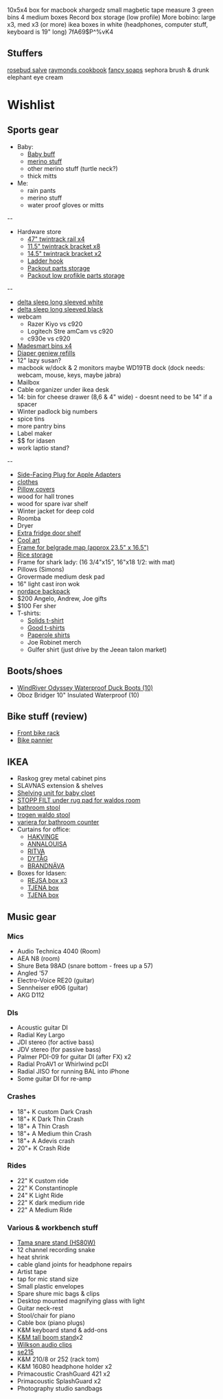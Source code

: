 10x5x4 box for macbook xhargedz
small magbetic tape measure
3 green bins
4 medium boxes
Record box storage (low profile)
More bobino: large x3, med x3 (or more)
ikea boxes in white (headphones, computer stuff, keyboard is 19" long)
7fA69$P^%vK4



## Stuffers

[rosebud salve](https://www.chapters.indigo.ca/en-ca/fashion/rosebud-salve-in-tin/182505000133-item.html)
[raymonds cookbook](https://www.chapters.indigo.ca/en-ca/books/wildness-an-ode-to-newfoundland/9780714878232-item.html)
[fancy soaps](https://antoyukon.com/collections/shop)
sephora brush & drunk elephant eye cream

# Wishlist

## Sports gear

- Baby:
  - [Baby buff](https://www.altitude-sports.com/products/buff-baby-buff-llll-30158)
  - [merino stuff](https://www.clement.ca/en/kids-clothing/collections/thermal-underwear.html)
  - other merino stuff (turtle neck?)
  - thick mitts
- Me:
  - rain pants
  - merino stuff
  - water proof gloves or mitts

--

- Hardware store
  - [47" twintrack rail x4](https://www.homedepot.ca/product/rubbermaid-47-5-inch-black-twin-track-upright/1000154058)
  - [11.5" twintrack bracket x8](https://www.homedepot.ca/product/rubbermaid-11-5-inch-black-twin-track-bracket/1000154045)
  - [14.5" twintrack bracket x2](https://www.homedepot.ca/product/rubbermaid-14-5-inch-black-twin-track-bracket/1000154048)
  - [Ladder hook](https://www.homedepot.ca/product/everbilt-50-lb-capacity-ladder-and-wheelbarrow-hook-in-black/1001093822)
  - [Packout parts storage](https://www.homedepot.ca/product/milwaukee-tool-packout-11-compartment-small-parts-organizer/1001109996)
  - [Packout low profikle parts storage](https://www.homedepot.ca/product/milwaukee-tool-packout-5-compartment-low-profile-compact-small-parts-organizer/1001242095)

--

- [delta sleep long sleeved white](https://deltasleep.bandcamp.com/merch/salmon-pink-a-casa-longsleeve-t-shirt)
- [delta sleep long sleeved black](https://deltasleep.bandcamp.com/merch/black-pink-a-casa-longsleeve-t-shirt)
- webcam
  - Razer Kiyo vs c920
  - Logitech Stre amCam vs c920
  - c930e vs c920
- [Madesmart bins x4](https://www.amazon.ca/Madesmart-20602-Medium-Basket-Granite/dp/B008VVM468)
- [Diaper geniew refills](https://www.amazon.ca/Playtex-Diaper-Genie-System-Refills/dp/B07Q3B29YK)
- 12" lazy susan?
- macbook w/dock & 2 monitors maybe WD19TB dock (dock needs: webcam, mouse, keys, maybe jabra)
- Mailbox
- Cable organizer under ikea desk
- 14: bin for cheese drawer (8,6 & 4" wide) - doesnt need to be 14" if a spacer
- Winter padlock big numbers
- spice tins
- more pantry bins
- Label maker
- $$ for idasen
- work laptio stand?

--

- [Side-Facing Plug for Apple Adapters](https://tenonedesign.com/blockhead.php)
- [clothes](https://golfwang.com/collections/new)
- [Pillow covers](https://deijistudios.com/collections/linen-duvet-sets)
- wood for hall trones
- wood for spare ivar shelf
- Winter jacket for deep cold
- Roomba
- Dryer
- [Extra fridge door shelf](https://www.reliableparts.ca/product/inv_15152029)
- [Cool art](https://www.concealed-art.com/nes-art)
- [Frame for belgrade map (approx 23.5" x 16.5")](https://www.arttoframe.com/23x15-Satin-White-Frame-picture-frame/FRBW26074?page_type=E)
- [Rice storage](https://www.amazon.ca/11236400-Grips-Piece-Canister-Scoops/dp/B07TCD74ST)
- Frame for shark lady: (16 3/4"x15", 16"x18 1/2: with mat)
- Pillows (Simons)
- Grovermade medium desk pad
- 16" light cast iron wok
- [nordace backpack](https://nordace.com/en/product/nordace-siena-smart-backpack/)
- $200 Angelo, Andrew, Joe gifts
- $100 Fer sher
- T-shirts:
  - [Solids t-shirt](https://solids.bandcamp.com/merch)
  - [Good t-shirts](https://us.kowtowclothing.com/)
  - [Paperole shirts](https://www.paperole.com/)
  - Joe Robinet merch
  - Gulfer shirt (just drive by the Jeean talon market)

## Boots/shoes

- [WindRiver Odyssey Waterproof Duck Boots (10)](https://www.marks.com/en/windriver-mens-odyssey-waterproof-duck-boots-103219.html)
- Oboz Bridger 10" Insulated Waterproof (10)

## Bike stuff (review)

- [Front bike rack](https://www.primeauvelo.com/en/journey-dlx-lowrider-front-rack-22171-0011625.html)
- [Bike pannier](https://www.twowheelgear.com/collections/panniers/products/pannier-backpack-convertible-lite-and-plus?variant=31656254963772)

## IKEA

- Raskog grey metal cabinet pins
- SLAVNAS extension & shelves
- [Shelving unit for baby cloet](https://www.ikea.com/ca/en/p/bror-shelving-unit-black-s89276463/)
- [STOPP FILT under rug pad for waldos room](https://www.ikea.com/ca/en/p/stopp-filt-rug-underlay-with-anti-slip-90132261/)
- [bathroom stool](https://www.ikea.com/us/en/p/stackholmen-stool-outdoor-light-brown-stained-20411425/)
- [trogen waldo stool](https://www.ikea.com/us/en/p/trogen-childs-step-stool-yellow-80371520/)
- [variera for bathroom counter](https://www.ikea.com/ca/en/p/variera-box-with-handle-bamboo-70226053/)
- Curtains for office:
  - [HAKVINGE](https://www.ikea.com/ca/en/p/hakvinge-curtains-1-pair-dark-red-brown-leaf-patterned-50480653/)
  - [ANNALOUISA](https://www.ikea.com/ca/en/p/annalouisa-curtains-1-pair-beige-40452448/)
  - [RITVA](https://www.ikea.com/ca/en/p/ritva-curtains-with-tie-backs-1-pair-white-40111992/)
  - [DYTÅG](https://www.ikea.com/ca/en/p/dytag-curtains-1-pair-white-00466715/)
  - [BRANDNÄVA](https://www.ikea.com/ca/en/p/brandnaeva-curtains-1-pair-white-gray-30459596/)
- Boxes for Idasen:
  - [REJSA box x3](https://www.ikea.com/ca/en/p/rejsa-box-gray-green-metal-60457789/)
  - [TJENA box](https://www.ikea.com/ca/en/p/tjena-storage-box-with-lid-white-60395428/)
  - [TJENA box](https://www.ikea.com/ca/en/p/tjena-storage-box-with-lid-white-90374349/)

## Music gear

### Mics

- Audio Technica 4040 (Room)
- AEA N8 (room)
- Shure Beta 98AD (snare bottom - frees up a 57)
- Angled '57
- Electro-Voice RE20 (guitar)
- Sennheiser e906 (guitar)
- AKG D112

### DIs

- Acoustic guitar DI
- Radial Key Largo
- JDI stereo (for active bass)
- JDV stereo (for passive bass)
- Palmer PDI-09 for guitar DI (after FX) x2
- Radial ProAV1 or Whirlwind pcDI
- Radial JISO for running BAL into iPhone
- Some guitar DI for re-amp

### Crashes

- 18"+ K custom Dark Crash
- 18"+ K Dark Thin Crash
- 18"+ A Thin Crash
- 18"+ A Medium thin Crash
- 18"+ A Adevis crash
- 20"+ K Crash Ride

### Rides

- 22" K custom ride
- 22" K Constantinople
- 24" K Light Ride
- 22" K dark medium ride
- 22" A Medium Ride

### Various & workbench stuff

- [Tama snare stand (HS80W)](https://www.timpano-percussion.com/us/pied-de-caisse-claire-tama-roadpro-hs80w.html?id=43102689)
- 12 channel recording snake
- heat shrink
- cable gland joints for headphone repairs
- Artist tape
- tap for mic stand size
- Small plastic envelopes
- Spare shure mic bags & clips
- Desktop mounted magnifying glass with light
- Guitar neck-rest
- Stool/chair for piano
- Cable box (piano plugs)
- K&M keyboard stand & add-ons
- [K&M tall boom stand](http://www.economik.com/km/21021-black/)x2
- [Wilkson audio clips](https://www.soundonsound.com/reviews/wilkinson-audio-mic-clips)
- [se215](https://www.shure.com/en-US/products/earphones/se215)
- K&M 210/8 or 252 (rack tom)
- K&M 16080 headphone holder x2
- Primacoustic CrashGuard 421 x2
- Primacoustic SplashGuard x2
- Photography studio sandbags

